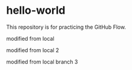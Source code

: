 # hello-world

This repository is for practicing the GitHub Flow.

modified from local

modified from local 2

modified from local branch 3
